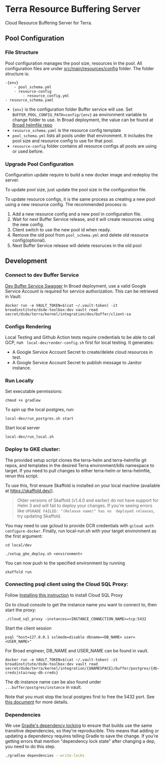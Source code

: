 # Terra Resource Buffering Server
Cloud Resource Buffering Server for Terra. 

## Pool Configuration
### File Structure
Pool configuration manages the pool size, resources in the pool. All configuration files are under [src/main/resources/config](src/main/resources/config) folder.
The folder structure is: 
```
-{env}
    - pool_schema.yml
    - resource-config
        - resource_config.yml
- resource_schema.yaml
```
* `{env}` is the configuration folder Buffer service will use. Set `BUFFER_POOL_CONFIG_PATH=config/{env}` as environment variable to change folder to use.
In Broad deployment, the value can be found at [Broad helmfile repo](https://github.com/broadinstitute/terra-helmfile/blob/master/terra/values/buffer/live/dev.yaml#L18) 
* `resource_schema.yaml` is the resource config template
* `pool_schema.yml` lists all pools under that environment. It includes the pool size and resource config to use for that pool.
* `resource-config` folder contains all resource configs all pools are using or used before. 

### Upgrade Pool Configuration
Configuration update require to build a new docker image and redeploy the server.

To update pool size, just update the pool size in the configuration file. 

To update resource configs, it is the same process as creating a new pool using a new resource config. The recommended process is:
1. Add a new resource config and a new pool in configuration file.
2. Wait for next Buffer Service release, and it will create resources using the new config. 
3. Client switch to use the new pool id when ready.
4. Remove the old pool from `pool_schema.yml` and delete old resource config(optional).
5. Next Buffer Service release will delete resoruces in the old pool

## Development
### Connect to dev Buffer Service
[Dev Buffer Service Swagger](https://buffer.dsde-dev.broadinstitute.org/swagger-ui.html)
In Broad deployment, use a valid Google Service Account is required for service authorization. This can be retrieved in Vault:
```
docker run -e VAULT_TOKEN=$(cat ~/.vault-token) -it broadinstitute/dsde-toolbox:dev vault read secret/dsde/terra/kernel/integration/dev/buffer/client-sa
```
### Configs Rendering
Local Testing and Github Action tests require credentials to be able to call GCP, run
``` local-dev/render-config.sh``` first for local testing. It generates:
* A Google Service Account Secret to create/delete cloud resources in test.
* A Google Service Account Secret to publish message to Janitor instance.

### Run Locally
Set executable permissions:
```
chmod +x gradlew
```

To spin up the local postgres, run:
```
local-dev/run_postgres.sh start
```
Start local server
```
local-dev/run_local.sh
```

### Deploy to GKE cluster:
The provided setup script clones the terra-helm and terra-helmfile git repos,
and templates in the desired Terra environment/k8s namespace to target.
If you need to pull changes to either terra-helm or terra-helmfile, rerun this script.

To use this, first ensure Skaffold is installed on your local machine 
(available at https://skaffold.dev/). 

> Older versions of Skaffold (v1.4.0 and earlier) do not have support for Helm 3 and will fail to deploy your 
changes. If you're seeing errors like `UPGRADE FAILED: "(Release name)" has no 
deployed releases`, try updating Skaffold.

You may need to use gcloud to provide GCR
 credentials with `gcloud auth configure-docker`. Finally, run local-run.sh with
  your target environment as the first argument:

```
cd local/dev
```
```
./setup_gke_deploy.sh <environment>
```

You can now push to the specified environment by running

```
skaffold run
```

### Connecting psql client using the Cloud SQL Proxy:
Follow [Installing this instruction](https://cloud.google.com/sql/docs/mysql/sql-proxy#macos-64-bit)
to install Cloud SQL Proxy 

Go to cloud console to get the instance name you want to connect to, then start the proxy:
```
./cloud_sql_proxy -instances=<INSTANCE_CONNECTION_NAME>=tcp:5432
```
Start the client session
```
psql "host=127.0.0.1 sslmode=disable dbname=<DB_NAME> user=<USER_NAME>"
```
For Broad engineer, DB_NAME and USER_NAME can be found in vault. 
```
docker run -e VAULT_TOKEN=$(cat ~/.vault-token) -it broadinstitute/dsde-toolbox:dev vault read secret/dsde/terra/kernel/integration/{$NAMESPACE}/buffer/postgres/{db-creds|stairway-db-creds}
```
The db instance name can be also found under `...buffer/postgres/instance` in vault.

Note that you must stop the local postgres first to free the 5432 port.
See [this document](https://cloud.google.com/sql/docs/postgres/connect-admin-proxy) for more details.

### Dependencies
We use [Gradle's dependency locking](https://docs.gradle.org/current/userguide/dependency_locking.html)
to ensure that builds use the same transitive dependencies, so they're reproducible. This means that
adding or updating a dependency requires telling Gradle to save the change. If you're getting errors
that mention "dependency lock state" after changing a dep, you need to do this step.

```sh
./gradlew dependencies --write-locks
```

